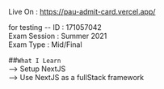Live On : https://pau-admit-card.vercel.app/

for testing --
ID : 171057042 <br>
Exam Session : Summer 2021<br>
Exam Type : Mid/Final

##`What I Learn` <br>
--> Setup NextJS <br>
--> Use NextJS as a fullStack framework


